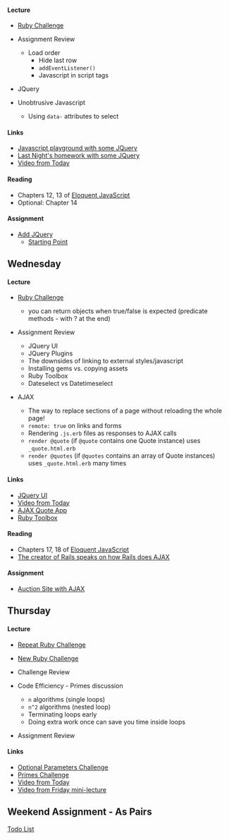 

#### Lecture

* [Ruby Challenge](https://github.com/masonfmatthews/rails_assignments/blob/master/challenges/array_and_hash_challenge.rb)
* Assignment Review
  * Load order
    * Hide last row
    * `addEventListener()`
    * Javascript in script tags

* JQuery
* Unobtrusive Javascript
  * Using `data-` attributes to select

#### Links

* [Javascript playground with some JQuery](https://github.com/tiyd-rails-2015-01/javascript_playground)
* [Last Night's homework with some JQuery](https://github.com/tiyd-rails-2015-01/coursyl_with_some_jquery)
* [Video from Today](http://youtu.be/DeoxHlqCowc)

#### Reading

* Chapters 12, 13 of [Eloquent JavaScript](http://eloquentjavascript.net/)
* Optional: Chapter 14

#### Assignment

* [Add JQuery](https://github.com/tiyd-rails-2015-01/add_jquery)
  * [Starting Point](https://github.com/tiyd-rails-2015-01/coursyl_with_some_jquery)


## Wednesday

#### Lecture

* [Ruby Challenge](https://github.com/masonfmatthews/rails_assignments/blob/master/challenges/string_palindrome_challenge.rb)
  * you can return objects when true/false is expected (predicate methods - with ? at the end)

* Assignment Review
  * JQuery UI
  * JQuery Plugins
  * The downsides of linking to external styles/javascript
  * Installing gems vs. copying assets
  * Ruby Toolbox
  * Dateselect vs Datetimeselect

* AJAX
  * The way to replace sections of a page without reloading the whole page!
  * `remote: true` on links and forms
  * Rendering `.js.erb` files as responses to AJAX calls
  * `render @quote` (if `@quote` contains one Quote instance) uses `_quote.html.erb`
  * `render @quotes` (if `@quotes` contains an array of Quote instances) uses `_quote.html.erb` many times

#### Links

* [JQuery UI](http://jqueryui.com/)
* [Video from Today](http://youtu.be/OLLb_ZVU_ow)
* [AJAX Quote App](https://github.com/tiyd-rails-2015-01/example_ajax)
* [Ruby Toolbox](https://www.ruby-toolbox.com)

#### Reading

* Chapters 17, 18 of [Eloquent JavaScript](http://eloquentjavascript.net/)
* [The creator of Rails speaks on how Rails does AJAX](https://signalvnoise.com/posts/3697-server-generated-javascript-responses)

#### Assignment

* [Auction Site with AJAX](https://github.com/tiyd-rails-2015-01/auction_ajax)


## Thursday

#### Lecture

* [Repeat Ruby Challenge](https://github.com/masonfmatthews/rails_assignments/blob/master/challenges/enumerable_challenge.rb)
* [New Ruby Challenge](https://github.com/masonfmatthews/rails_assignments/blob/master/challenges/optional_parameters_challenge.rb)

* Challenge Review
* Code Efficiency - Primes discussion
  * `n` algorithms (single loops)
  * `n^2` algorithms (nested loop)
  * Terminating loops early
  * Doing extra work once can save you time inside loops
* Assignment Review

#### Links

* [Optional Parameters Challenge](w7-4/optional_parameters.rb)
* [Primes Challenge](w7-4/primes.rb)
* [Video from Today](https://www.youtube.com/watch?v=hrS5GUV8c4c)
* [Video from Friday mini-lecture](https://www.youtube.com/watch?v=XB7W6oMZQOo)

## Weekend Assignment - As Pairs

[Todo List](https://github.com/tiyd-rails-2015-01/todo_app)
